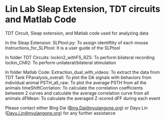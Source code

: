 # Lin Lab Sleap Extension, TDT circuits and Matlab Code
 TDT Circuit, Sleap extension, and Matlab code used for analyzing data

In the Sleap Extension:
SLPtool.py: To assign identiftity of each mouse
Instructions_for_SLPtool: It is a user guide of the SLPtool

In folder TDT Circuits:
lockin2_withFS_RZ5: To perform bilateral recording
lockin_ChR2: To perform unilateral/bilateral stimulation

In folder Matlab Code:
Extraction_dual_with_videos: To extract the data from TDT Tank
FPanalysis_overall: To plot the DA signals with behaviors from individual animal
PSTH_all_raw: To plot the average PSTH from all the animals
timeShiftCorrlation: To calculate the correlation coefficients betweem 2 curves and calculate the average correlation curve from all animals
dFMean: To calculate the averaged Z-scored dFF during each event

Please contact either Bing Dai (Bing.Dai@nyulangone.org) or Dayu Lin (Dayu.Lin@nyulangone.org) for any further assistance
